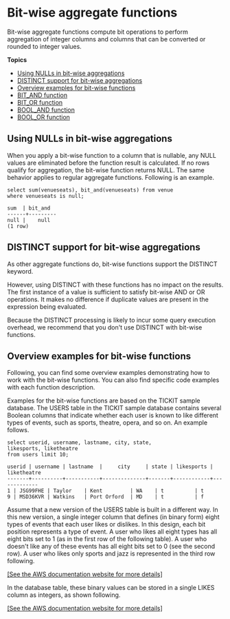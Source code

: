 # Bit\-wise aggregate functions<a name="c_bitwise_aggregate_functions"></a>

Bit\-wise aggregate functions compute bit operations to perform aggregation of integer columns and columns that can be converted or rounded to integer values\.

**Topics**
+ [Using NULLs in bit\-wise aggregations](#c_bitwise_aggregate_functions-nulls-in-bit-wise-aggregations)
+ [DISTINCT support for bit\-wise aggregations](#distinct-support-for-bit-wise-aggregations)
+ [Overview examples for bit\-wise functions](#r_bitwise_example)
+ [BIT\_AND function](r_BIT_AND.md)
+ [BIT\_OR function](r_BIT_OR.md)
+ [BOOL\_AND function](r_BOOL_AND.md)
+ [BOOL\_OR function](r_BOOL_OR.md)

## Using NULLs in bit\-wise aggregations<a name="c_bitwise_aggregate_functions-nulls-in-bit-wise-aggregations"></a>

When you apply a bit\-wise function to a column that is nullable, any NULL values are eliminated before the function result is calculated\. If no rows qualify for aggregation, the bit\-wise function returns NULL\. The same behavior applies to regular aggregate functions\. Following is an example\.

```
select sum(venueseats), bit_and(venueseats) from venue
where venueseats is null;

sum  | bit_and
------+---------
null |    null
(1 row)
```

## DISTINCT support for bit\-wise aggregations<a name="distinct-support-for-bit-wise-aggregations"></a>

As other aggregate functions do, bit\-wise functions support the DISTINCT keyword\. 

However, using DISTINCT with these functions has no impact on the results\. The first instance of a value is sufficient to satisfy bit\-wise AND or OR operations\. It makes no difference if duplicate values are present in the expression being evaluated\. 

Because the DISTINCT processing is likely to incur some query execution overhead, we recommend that you don't use DISTINCT with bit\-wise functions\.

## Overview examples for bit\-wise functions<a name="r_bitwise_example"></a>

Following, you can find some overview examples demonstrating how to work with the bit\-wise functions\. You can also find specific code examples with each function description\.

Examples for the bit\-wise functions are based on the TICKIT sample database\. The USERS table in the TICKIT sample database contains several Boolean columns that indicate whether each user is known to like different types of events, such as sports, theatre, opera, and so on\. An example follows\.

```
select userid, username, lastname, city, state, 
likesports, liketheatre
from users limit 10;

userid | username | lastname  |     city     | state | likesports | liketheatre
-------+----------+-----------+--------------+-------+------------+-------------
1 | JSG99FHE | Taylor    | Kent         | WA    | t          | t
9 | MSD36KVR | Watkins   | Port Orford  | MD    | t          | f
```

Assume that a new version of the USERS table is built in a different way\. In this new version, a single integer column that defines \(in binary form\) eight types of events that each user likes or dislikes\. In this design, each bit position represents a type of event\. A user who likes all eight types has all eight bits set to 1 \(as in the first row of the following table\)\. A user who doesn't like any of these events has all eight bits set to 0 \(see the second row\)\. A user who likes only sports and jazz is represented in the third row following\.

[\[See the AWS documentation website for more details\]](http://docs.aws.amazon.com/redshift/latest/dg/c_bitwise_aggregate_functions.html)

In the database table, these binary values can be stored in a single LIKES column as integers, as shown following\.

[\[See the AWS documentation website for more details\]](http://docs.aws.amazon.com/redshift/latest/dg/c_bitwise_aggregate_functions.html)